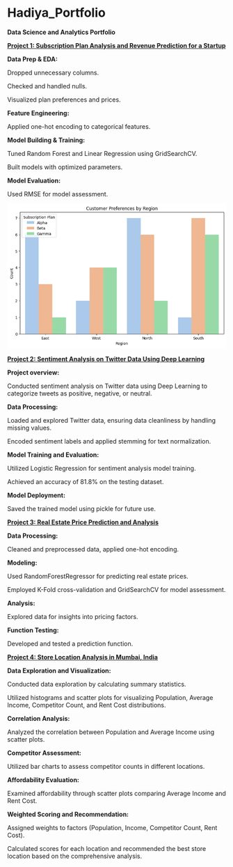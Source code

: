 # Hadiya_Portfolio

**Data Science and Analytics Portfolio**

[**Project 1: Subscription Plan Analysis and Revenue Prediction for a Startup**](https://github.com/HadiyaArfa/Subscription_Plan_Analysis_and_Revenue_Prediction_for_a_Startup/tree/main)

**Data Prep & EDA:**

Dropped unnecessary columns.

Checked and handled nulls.

Visualized plan preferences and prices.

**Feature Engineering:**

Applied one-hot encoding to categorical features.

**Model Building & Training:**

Tuned Random Forest and Linear Regression using GridSearchCV.

Built models with optimized parameters.

**Model Evaluation:**

Used RMSE for model assessment.

![](/Images/Subscription.png)  


[**Project 2: Sentiment Analysis on Twitter Data Using Deep Learning**](https://github.com/HadiyaArfa/Sentiment_Analysis_for_Twitter_data)

**Project overview:**

Conducted sentiment analysis on Twitter data using Deep Learning to categorize tweets as positive, negative, or neutral.

**Data Processing:**

Loaded and explored Twitter data, ensuring data cleanliness by handling missing values.

Encoded sentiment labels and applied stemming for text normalization.

**Model Training and Evaluation:**

Utilized Logistic Regression for sentiment analysis model training.

Achieved an accuracy of 81.8% on the testing dataset.

**Model Deployment:**

Saved the trained model using pickle for future use.




[**Project 3: Real Estate Price Prediction and Analysis**](https://github.com/HadiyaArfa/-Real-Estate-Price-Prediction-and-Analysis)

**Data Processing:**

Cleaned and preprocessed data, applied one-hot encoding.

**Modeling:**

Used RandomForestRegressor for predicting real estate prices.

Employed K-Fold cross-validation and GridSearchCV for model assessment.

**Analysis:**

Explored data for insights into pricing factors.

**Function Testing:**

Developed and tested a prediction function.


[**Project 4: Store Location Analysis in Mumbai, India**](https://github.com/HadiyaArfa/Store-Location-Analysis-in-Mumbai-India)

**Data Exploration and Visualization:**

Conducted data exploration by calculating summary statistics.

Utilized histograms and scatter plots for visualizing Population, Average Income, Competitor Count, and Rent Cost distributions.

**Correlation Analysis:**

Analyzed the correlation between Population and Average Income using scatter plots.

**Competitor Assessment:**

Utilized bar charts to assess competitor counts in different locations.

**Affordability Evaluation:**

Examined affordability through scatter plots comparing Average Income and Rent Cost.

**Weighted Scoring and Recommendation:**

Assigned weights to factors (Population, Income, Competitor Count, Rent Cost).

Calculated scores for each location and recommended the best store location based on the comprehensive analysis.
